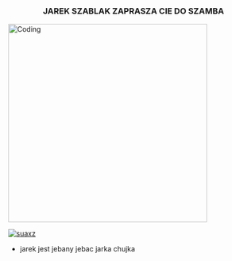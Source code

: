 <h3 align="center">JAREK SZABLAK ZAPRASZA CIE DO SZAMBA</h3>
<img align="center" alt="Coding" width="400" src="https://i.makeagif.com/media/6-24-2015/Ql9REE.gif">


<p align="left"> <a href="https://twitter.com/suaxz" target="blank"><img src="https://img.shields.io/twitter/follow/suaxz?logo=twitter&style=for-the-badge" alt="suaxz" /></a> </p>

- jarek jest jebany jebac jarka chujka
